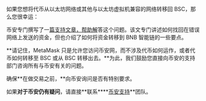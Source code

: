 如果您想将代币从以太坊网络或其他与以太坊虚拟机兼容的网络转移回 BSC，那么您很幸运：


币安专门撰写了一[篇支持文章，帮助解](https://academy.binance.com/en/articles/how-to-recover-crypto-transferred-to-the-wrong-network-on-binance)答这个问题。该文专门讲述如何找回在错误网络上发送的资金，但也介绍了如何将资金转移到 BNB 智能链的一些要点。


**请记住，MetaMask 只是允许您访问币安网，而不涉及代币如何运作，或者代币如何转移至 BSC 或从 BSC 转移出去。**为此，我们鼓励您直接向币安的支持部门咨询所有与币安有关的问题。


确保**在做交易之前，**向币安询问是否有特别要求。


如果**对于币安仍有疑问**，请直接**联系****[币安支持](https://www.binance.com/en/support)**团队。

